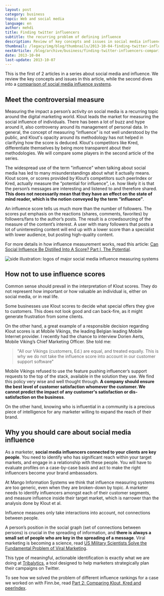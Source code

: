 ```yaml
---
layout: post
category: business
topci: Web and social media
language: en
author: mehdi
title: Finding twitter influencers
subtitle: the recurring problem of defining influence
description: Review of key concepts and issues in social media influence scores like Klout. Why and how a marketer should use them.
thumbnail: /legacy/img/blog/thumbnails/2013-10-04-finding-twitter-influencers-the-recurring-problem-of-defining-influence.png
nextArticle: /blog/archive/business/finding-twitter-influencers-comparing-klout-kred-and-peerindex/
date: 2013-10-04
last-update: 2013-10-07
---
```


This is the first of 2 articles in a series about social media and influence. We review the key concepts and issues in this article, while the second dives into a [comparison of social media influence systems](/blog/archive/business/finding-twitter-influencers-comparing-klout-kred-and-peerindex/).

## Meet the controversial measure

Measuring the impact a person’s activity on social media is a recurring topic around the digital marketing world. Klout leads the market for measuring the social influence of individuals. There has been a lot of buzz and hype around it, also controversy around its management of personal data. In general, the concept of measuring “influence” is not well understood by the public, and Klout's opacity around its methodology has not helped in clarifying how the score is deduced. Klout's competitors like Kred, differentiate themselves by being more transparent about their methodologies. We will compare some players in the second article of the series.

The widespread use of the term "influence" when talking about social media has led to many misunderstandings about what it actually means. Klout score, or scores provided by Klout’s competitors such peerIndex or Kred, actually measure the “potential for influence”, i.e. how likely it is that the person’s messages are interesting and listened to and therefore shared. **This does not necessarily mean that they have an effect on the state of mind reader, which is the notion conveyed by the term “influence”**.

An influence score tells us much more than the number of followers. The scores put emphasis on the reactions (shares, comments, favorites) by followers/fans to the author’s posts. The result is a crowdsourcing of the measure of the content’s interest. A user with many followers that posts a lot of uninteresting content will end up with a lower score than a specialist with lower audience, but posting high-quality content.

For more details in how influence measurement works, read this article: [Can Social Influence Be Distilled Into A Score? Part I, The Potential](http://marketingland.com/can-social-influence-be-distilled-into-a-score-19306).


![side illustration: logos of major social media influence measuring systems](/img/blog/social-media-influence-scores-cards.png)


## How not to use influence scores
Common sense should prevail in the interpretation of Klout scores. They do not represent how important or how valuable an individual is, either on social media, or in real life.

Some businesses use Klout scores to decide what special offers they give to customers. This does not look good and can back-fire, as it might generate frustration from some clients.

On the other hand, a great example of a responsible decision regarding Klout scores is at Mobile Vikings, the leading Belgian leading Mobile Internet provider. I recently had the chance to interview Dorien Aerts, Mobile Viking’s Chief Marketing Officer. She told me:

> "All our Vikings (customers, Ed.) are equal, and treated equally. This is why we do not take the influence score into account in our customer support software"

Mobile Vikings refused to use the feature pushing influencer’s support requests to the top of the stack, available in the solution they use. We find this policy very wise and well thought through. **A company should ensure the best level of customer satisfaction whomever the customer. We cannot predict the impact of any customer's satisfaction or dis-satisfaction on the business**.

On the other hand, knowing who is influential in a community is a precious piece of intelligence for any marketer willing to expand the reach of their brand.


## Why you should care about social media influence

As a marketer, **social media influencers connected to your clients are key people**. You need to identify who has significant reach within your target markets, and engage in a relationship with these people. You will have to evaluate profiles on a case-by-case basis and act to make the right influencers become your brand ambassadors.

At Mango Information Systems we think that influence measuring systems are too generic, even when they are broken-down by topic. A marketer needs to identify influencers amongst each of their customer segments, and measure influence inside their target market, which is narrower than the analysis done by Klout et al.

Influence measures only take interactions into account, not connections between people.

A person’s position in the social graph (set of connections between persons) is crucial in the spreading of information, and **there is always a small set of people who are key in the spreading of a message**. Viral marketing is becoming a science, read [US Military Scientists Solve the Fundamental Problem of Viral Marketing]("https://web.archive.org/web/20150218024819/https://www.technologyreview.com/view/519361/us-military-scientists-solve-the-fundamental-problem-of-viral-marketing/).

This type of meaningful, actionable  identification is exactly what we are doing at [Tribalytics](http://tribalytics.com), a tool designed to help marketers strategically plan their campaigns on Twitter.

To see how we solved the problem of different influence rankings for a case we worked on with Finn.be, read [Part 2: Comparing Klout, Kred and peerIndex](/blog/archive/business/finding-twitter-influencers-comparing-klout-kred-and-peerindex/).
